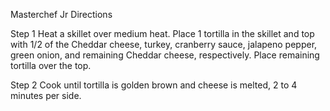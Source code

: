 Masterchef Jr
Directions

Step 1
Heat a skillet over medium heat. Place 1 tortilla in the skillet and top with 1/2 of the Cheddar cheese, turkey, cranberry sauce, jalapeno pepper, green onion, and remaining Cheddar cheese, respectively. Place remaining tortilla over the top.

Step 2
Cook until tortilla is golden brown and cheese is melted, 2 to 4 minutes per side.
